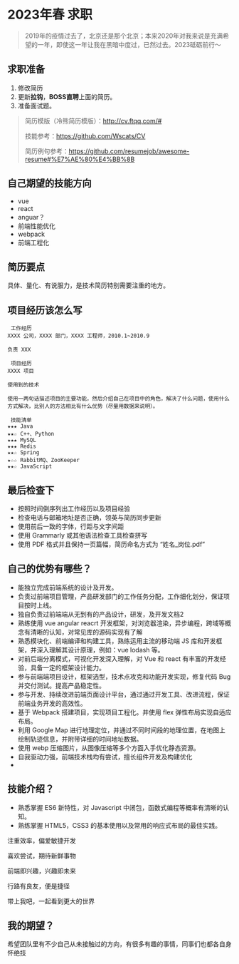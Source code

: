 # 2023年春 求职

> 2019年的疫情过去了，北京还是那个北京；本来2020年对我来说是充满希望的一年，即使这一年让我在黑暗中度过，已然过去。2023砥砺前行～ 

## 求职准备

1. 修改简历
2. 更新**拉钩**，**BOSS直聘**上面的简历。
3. 准备面试题。

> 简历模版（冷熊简历模版）：http://cv.ftqq.com/#
>
> 技能参考：https://github.com/Wscats/CV
> 
> 简历例句参考：https://github.com/resumejob/awesome-resume#%E7%AE%80%E4%BB%8B

## 自己期望的技能方向

- vue
- react
- anguar？
- 前端性能优化
- webpack
- 前端工程化


## 简历要点

具体、量化、有说服力，是技术简历特别需要注重的地方。

## 项目经历该怎么写
```
 工作经历
XXXX 公司，XXXX 部门，XXXX 工程师，2010.1~2010.9

负责 XXX

 项目经历
XXXX 项目

使用到的技术

使用一两句话描述项目的主要功能，然后介绍自己在项目中的角色，解决了什么问题，使用什么方式解决，比别人的方法相比有什么优势（尽量用数据来说明）。

 技能清单
★★★ Java
★★☆ C++、Python
★★★ MySQL
★★★ Redis
★★☆ Spring
★☆☆ RabbitMQ、ZooKeeper
★★☆ JavaScript
```

## 最后检查下

- 按照时间倒序列出工作经历以及项目经验
- 检查电话与邮箱地址是否正确，领英与简历同步更新
- 使用前后一致的字体，行距与文字间距
- 使用 Grammarly 或其他语法检查工具检查拼写
- 使用 PDF 格式并且保持一页篇幅，简历命名方式为 “姓名_岗位.pdf”

## 自己的优势有哪些？
- 能独立完成前端系统的设计及开发。
- 负责过前端项目管理，产品研发部门的工作任务分配，工作细化划分，保证项目按时上线。
- 独自负责过前端端从无到有的产品设计，研发，及开发文档2
- 熟练使用 vue angular reacrt 开发框架，对浏览器渲染，异步编程，跨域等概念有清晰的认知，对常见库的源码实现有了解
- 熟悉模块化、前端编译和构建工具，熟练运用主流的移动端 JS 库和开发框架，并深入理解其设计原理，例如：vue lodash 等。
- 对前后端分离模式，可视化开发深入理解，对 Vue 和 react 有丰富的开发经验，具备一定的框架设计能力。
- 参与前端端项目设计，框架选型，技术点攻克和功能开发实现，修复代码 Bug 并交付测试。提高产品稳定性。
- 参与开发、持续改进前端页面设计平台，通过通过开发工具、改进流程，保证前端业务开发的高效性。
- 基于 Webpack 搭建项目，实现项目工程化。并使用 flex 弹性布局实现自适应布局。
- 利用 Google Map 进行地理定位，并通过不同时间段的地理位置，在地图上绘制轨迹信息，并附带详细的时间地址数据。
- 使用 webp 压缩图片，从图像压缩等多个方面入手优化静态资源。
- 自我驱动力强，前端技术栈均有尝试，擅长组件开发及构建优化
- 


## 技能介绍？
- 熟悉掌握 ES6 新特性，对 Javascript 中闭包，函数式编程等概率有清晰的认知。
- 熟练掌握 HTML5，CSS3 的基本使用以及常用的响应式布局的最佳实践。


注重效率，偏爱敏捷开发

喜欢尝试，期待新鲜事物

前端即兴趣，兴趣即未来

行路有良友，便是捷径

带上我吧，一起看到更大的世界

## 我的期望？
希望团队里有不少自己从未接触过的方向，有很多有趣的事情，同事们也都各自身怀绝技


